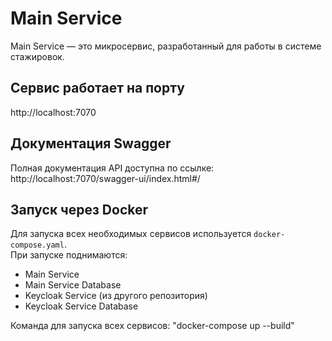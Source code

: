# Main Service

Main Service — это микросервис, разработанный для работы в системе стажировок.

## Сервис работает на порту
http://localhost:7070

## Документация Swagger
Полная документация API доступна по ссылке: http://localhost:7070/swagger-ui/index.html#/

## Запуск через Docker
Для запуска всех необходимых сервисов используется `docker-compose.yaml`.  
При запуске поднимаются:
- Main Service
- Main Service Database
- Keycloak Service (из другого репозитория)
- Keycloak Service Database

Команда для запуска всех сервисов:
"docker-compose up --build"
